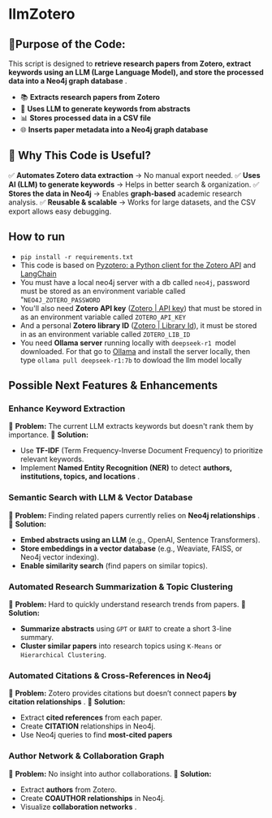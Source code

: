 # llmZotero

## **📌Purpose of the Code:**

This script is designed to  **retrieve research papers from Zotero, extract keywords using an LLM (Large Language Model), and store the processed data into a Neo4j graph database** .

* 📚 **Extracts research papers from Zotero**
* 🧠 **Uses LLM to generate keywords from abstracts**
* 📊 **Stores processed data in a CSV file**
* 🌐 **Inserts paper metadata into a Neo4j graph database**

## **🚀 Why This Code is Useful?**

✅ **Automates Zotero data extraction** → No manual export needed.
✅ **Uses AI (LLM) to generate keywords** → Helps in better search & organization.
✅ **Stores the data in Neo4j** → Enables **graph-based** academic research analysis.
✅ **Reusable & scalable** → Works for large datasets, and the CSV export allows easy debugging.

## How to run

* `pip install -r requirements.txt`
* This code is based on [Pyzotero: a Python client for the Zotero API](https://github.com/urschrei/pyzotero?tab=readme-ov-file) and [LangChain](https://www.langchain.com/)
* You must have a local neo4j server with a db called `neo4j`, password must be stored as an environment variable called "`NEO4J_ZOTERO_PASSWORD`
* You'll also need **Zotero API key** ([Zotero | API key](https://www.zotero.org/settings/keys/new)) that must be stored in as an environment variable called `ZOTERO_API_KEY`
* And a personal **Zotero library ID** ([Zotero | Library Id](https://www.zotero.org/settings/security#applications)), it must be stored in as an environment variable called `ZOTERO_LIB_ID`
* You need **Ollama server** running locally with `deepseek-r1 `model downloaded. For that go to [Ollama](https://ollama.com/) and install the server locally, then type `ollama pull deepseek-r1:7b` to dowload the llm model locally

## Possible Next Features & Enhancements

### **Enhance Keyword Extraction**

🔹 **Problem:** The current LLM extracts keywords but doesn't rank them by importance.
🔹 **Solution:**

* Use **TF-IDF** (Term Frequency-Inverse Document Frequency) to prioritize relevant keywords.
* Implement **Named Entity Recognition (NER)** to detect  **authors, institutions, topics, and locations** .

### **Semantic Search with LLM & Vector Database**

🔹 **Problem:** Finding related papers currently relies on  **Neo4j relationships** .
🔹 **Solution:**

* **Embed abstracts using an LLM** (e.g., OpenAI, Sentence Transformers).
* **Store embeddings in a vector database** (e.g., Weaviate, FAISS, or Neo4j vector indexing).
* **Enable similarity search** (find papers on similar topics).

### **Automated Research Summarization & Topic Clustering**

🔹 **Problem:** Hard to quickly understand research trends from papers.
🔹 **Solution:**

* **Summarize abstracts** using `GPT` or `BART` to create a short 3-line summary.
* **Cluster similar papers** into research topics using `K-Means` or `Hierarchical Clustering`.

### **Automated Citations & Cross-References in Neo4j**

🔹 **Problem:** Zotero provides citations but doesn’t connect papers  **by citation relationships** .
🔹 **Solution:**

* Extract **cited references** from each paper.
* Create **CITATION** relationships in Neo4j.
* Use Neo4j queries to find **most-cited papers**

### **Author Network & Collaboration Graph**

🔹 **Problem:** No insight into author collaborations.
🔹 **Solution:**

* Extract **authors** from Zotero.
* Create **COAUTHOR relationships** in Neo4j.
* Visualize  **collaboration networks** .
